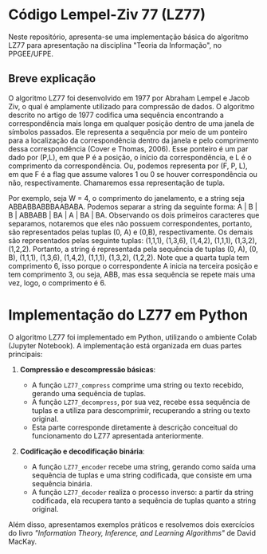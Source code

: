 # Código Lempel-Ziv 77 (LZ77)
Neste repositório, apresenta-se uma implementação básica do algoritmo LZ77 para apresentação na disciplina "Teoria da Informação", no PPGEE/UFPE.

## Breve explicação
O algoritmo LZ77 foi desenvolvido em 1977 por Abraham Lempel e Jacob Ziv, o qual é amplamente utilizado para compressão de dados. O algoritmo descrito no artigo de 1977 codifica uma sequência encontrando a correspondência mais longa em qualquer posição dentro de uma janela de símbolos passados. Ele representa a sequência por meio de um ponteiro para a localização da correspondência dentro da janela e pelo comprimento dessa correspondência (Cover e Thomas, 2006). Esse ponteiro é um par dado por (P,L), em que P é a posição, o início da correspondência, e L é o comprimento da correspondência. Ou, podemos representa por (F, P, L), em que F é a flag que assume valores 1 ou 0 se houver correspondência ou não, respectivamente. Chamaremos essa representação de tupla.

Por exemplo, seja W = 4, o comprimento do janelamento, e a string seja ABBABBABBBAABABA. Podemos separar a string da seguinte forma: A | B | B | ABBABB | BA | A | BA | BA. Observando os dois primeiros caracteres que separamos, notaremos que eles não possuem correspondentes, portanto, são representados pelas tuplas (0, A) e (0,B), respectivamente. Os demais são representados pelas seguinte tuplas: (1,1,1), (1,3,6), (1,4,2), (1,1,1), (1,3,2), (1,2,2). Portanto, a string é representada pela sequência de tuplas (0, A), (0, B), (1,1,1), (1,3,6), (1,4,2), (1,1,1), (1,3,2), (1,2,2).   Note que a quarta tupla tem comprimento 6, isso porque o correspondente A inicia na terceira posição e tem comprimento 3, ou seja, ABB, mas essa sequência se repete mais uma vez, logo, o comprimento é 6. 

# Implementação do LZ77 em Python

O algoritmo LZ77 foi implementado em Python, utilizando o ambiente Colab (Jupyter Notebook). A implementação está organizada em duas partes principais:

1. **Compressão e descompressão básicas**:  
   - A função `LZ77_compress` comprime uma string ou texto recebido, gerando uma sequência de tuplas.  
   - A função `LZ77_decompress`, por sua vez, recebe essa sequência de tuplas e a utiliza para descomprimir, recuperando a string ou texto original.  
   - Esta parte corresponde diretamente à descrição conceitual do funcionamento do LZ77 apresentada anteriormente.  

2. **Codificação e decodificação binária**:  
   - A função `LZ77_encoder` recebe uma string, gerando como saída uma sequência de tuplas e uma string codificada, que consiste em uma sequência binária.  
   - A função `LZ77_decoder` realiza o processo inverso: a partir da string codificada, ela recupera tanto a sequência de tuplas quanto a string original.  

Além disso, apresentamos exemplos práticos e resolvemos dois exercícios do livro *"Information Theory, Inference, and Learning Algorithms"* de David MacKay.

